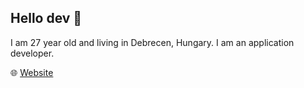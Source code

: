 ## Hello dev 👋

I am 27 year old and living in Debrecen, Hungary. I am an application developer.

🌐  [Website](https://sqveeze.hu)
